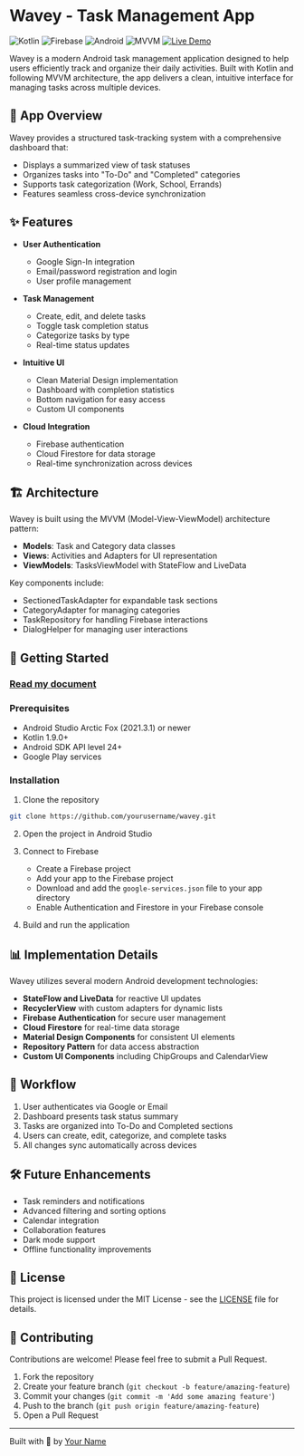 # Wavey - Task Management App

![Kotlin](https://img.shields.io/badge/Kotlin-1.9.0-blue)
![Firebase](https://img.shields.io/badge/Firebase-31.5.0-orange)
![Android](https://img.shields.io/badge/Android-API%2034-brightgreen)
![MVVM](https://img.shields.io/badge/Architecture-MVVM-purple)
[![Live Demo](https://img.shields.io/badge/Live-Demo-brightgreen)](https://wavey-app-demo.example.com)

Wavey is a modern Android task management application designed to help users efficiently track and organize their daily activities. Built with Kotlin and following MVVM architecture, the app delivers a clean, intuitive interface for managing tasks across multiple devices.

## 📱 App Overview

Wavey provides a structured task-tracking system with a comprehensive dashboard that:
- Displays a summarized view of task statuses
- Organizes tasks into "To-Do" and "Completed" categories
- Supports task categorization (Work, School, Errands)
- Features seamless cross-device synchronization

## ✨ Features

- **User Authentication**
  - Google Sign-In integration
  - Email/password registration and login
  - User profile management

- **Task Management**
  - Create, edit, and delete tasks
  - Toggle task completion status
  - Categorize tasks by type
  - Real-time status updates

- **Intuitive UI**
  - Clean Material Design implementation
  - Dashboard with completion statistics
  - Bottom navigation for easy access
  - Custom UI components

- **Cloud Integration**
  - Firebase authentication
  - Cloud Firestore for data storage
  - Real-time synchronization across devices

## 🏗️ Architecture

Wavey is built using the MVVM (Model-View-ViewModel) architecture pattern:

- **Models**: Task and Category data classes
- **Views**: Activities and Adapters for UI representation
- **ViewModels**: TasksViewModel with StateFlow and LiveData

Key components include:
- SectionedTaskAdapter for expandable task sections
- CategoryAdapter for managing categories
- TaskRepository for handling Firebase interactions
- DialogHelper for managing user interactions

## 🚀 Getting Started

### [Read my document](https://drive.google.com/file/d/19ZcOpRca1mE3lLiq6CEczq09sCCjK183/view?usp=drive_link)

### Prerequisites

- Android Studio Arctic Fox (2021.3.1) or newer
- Kotlin 1.9.0+
- Android SDK API level 24+
- Google Play services

### Installation

1. Clone the repository
```bash
git clone https://github.com/yourusername/wavey.git
```

2. Open the project in Android Studio

3. Connect to Firebase
   - Create a Firebase project
   - Add your app to the Firebase project
   - Download and add the `google-services.json` file to your app directory
   - Enable Authentication and Firestore in your Firebase console

4. Build and run the application

## 📊 Implementation Details

Wavey utilizes several modern Android development technologies:
- **StateFlow and LiveData** for reactive UI updates
- **RecyclerView** with custom adapters for dynamic lists
- **Firebase Authentication** for secure user management
- **Cloud Firestore** for real-time data storage
- **Material Design Components** for consistent UI elements
- **Repository Pattern** for data access abstraction
- **Custom UI Components** including ChipGroups and CalendarView

## 🔄 Workflow

1. User authenticates via Google or Email
2. Dashboard presents task status summary
3. Tasks are organized into To-Do and Completed sections
4. Users can create, edit, categorize, and complete tasks
5. All changes sync automatically across devices

## 🛠️ Future Enhancements

- Task reminders and notifications
- Advanced filtering and sorting options
- Calendar integration
- Collaboration features
- Dark mode support
- Offline functionality improvements

## 📝 License

This project is licensed under the MIT License - see the [LICENSE](LICENSE) file for details.

## 👥 Contributing

Contributions are welcome! Please feel free to submit a Pull Request.

1. Fork the repository
2. Create your feature branch (`git checkout -b feature/amazing-feature`)
3. Commit your changes (`git commit -m 'Add some amazing feature'`)
4. Push to the branch (`git push origin feature/amazing-feature`)
5. Open a Pull Request

---

Built with 💙 by [Your Name](https://github.com/yourusername)
